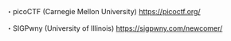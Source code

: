 ・picoCTF (Carnegie Mellon University)
https://picoctf.org/

・SIGPwny (University of Illinois)
https://sigpwny.com/newcomer/
